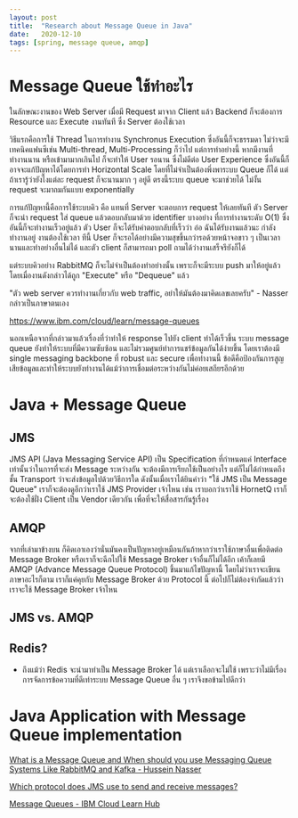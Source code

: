 ```yaml
---
layout:	post
title:	"Research about Message Queue in Java"
date:	2020-12-10
tags: [spring, message queue, amqp]
---
```


# Message Queue ใช้ทำอะไร
ในลักษณะงานของ Web Server เมื่อมี Request มาจาก Client แล้ว Backend ก็จะต้องการ Resource และ Execute งานทันที ซึ่ง Server ต้องใช้เวลา

วิธีแรกคือการใช้ Thread ในการทำงาน Synchronus Execution ซึ่งอันนี้ก็จะธรรมดา ไม่ว่าจะมีเทคนิคแฟนซีเช่น Multi-thread, Multi-Processing ก็ว่าไป แต่การทำอย่างนี้ หากมีงานที่ทำงานนาน หรือเข้ามามากเกินไป ก็จะทำให้ User รอนาน ซึ่งไม่ดีต่อ User Experience ซึ่งอันนี้ก็อาจจะแก้ปัญหาได้โดยการทำ Horizontal Scale โดยที่ไม่จำเป็นต้องพึ่งพาระบบ Queue ก็ได้ 
แต่ถ้าเรารู้ว่ายังไงแต่ละ request ก็จะนานมาก ๆ อยู่ดี ตรงนี้ระบบ queue จะมาช่วยได้ ไม่งั้น request จะมาถมกันแบบ exponentially

การแก้ปัญหานี้คือการใช้ระบบคิว คือ แทนที่ Server จะตอบการ request ให้เลยทันที ตัว Server ก็จะนำ request ใส่ queue แล้วตอบกลับมาด้วย identifier บางอย่าง ที่การทำงานระดับ O(1) ซึ่งอันนี้ก็จะทำงานเร็วอยู่แล้ว ตัว User ก็จะได้รับคำตอบกลับที่เร็วว่า อ๋อ ฉันได้รับงานแล้วนะ กำลังทำงานอยู่ งานต้องใช้เวลา ทีนี้ User ก็จะรอได้อย่างมีความสุขขึ้นกว่ารอด้วยหน้าจอขาว ๆ เป็นเวลานานและทำอย่างอื่นไม่ได้ และตัว client ก็สามารถมา poll ถามได้ว่างานเสร็จรึยังก็ได้

แต่ระบบคิวอย่าง RabbitMQ ก็จะไม่จำเป็นต้องทำอย่างนั้น เพราะก็จะมีระบบ push มาให้อยู่แล้ว โดยเมื่องานดังกล่าวได้ถูก "Execute" หรือ "Dequeue" แล้ว

"ตัว web server ควรทำงานเกี่ยวกับ web traffic, อย่าให้มันต้องมาคิดเลขเลยครับ" - Nasser กล่าวเป็นภาษาตนเอง


https://www.ibm.com/cloud/learn/message-queues

นอกเหนือจากที่กล่าวมาแล้วเรื่องที่ว่าทำให้ response ไปยัง client ทำได้เร็วขึ้น ระบบ message queue ยังทำให้ระบบที่มีความซับซ้อน และไม่รวมศูนย์ทำการแชร์ข้อมูลกันได้ง่ายขึ้น โดยเราต้องมี single messaging backbone ที่ robust และ secure เพื่อทำงานนี้ ข้อดีคือป้องกันการสูญเสียข้อมูลและทำให้ระบบยังทำงานได้แม้ว่าการเชื่อมต่อระหว่างกันไม่ค่อยเสถียรอีกด้วย

# Java + Message Queue

## JMS
JMS API (Java Messaging Service API) เป็น Specification ที่กำหนดแค่ Interface เท่านั้นว่าในการที่จะส่ง Message ระหว่างกัน จะต้องมีการเรียกใช้เป็นอย่างไร แต่ก็ไม่ได้กำหนดถึงชั้น Transport ว่าจะส่งข้อมูลไปด้วยวิธีการใด ดังนั้นเมื่อเราได้ยินคำว่า "ใช้ JMS เป็น Message Queue" เราก็จะต้องดูอีกว่าเราใช้ JMS Provider เจ้าไหน เช่น เราบอกว่าเราใช้ HornetQ เราก็จะต้องใช้ฝั่ง Client เป็น Vendor เดียวกัน เพื่อที่จะให้สื่อสารกันรู้เรื่อง

## AMQP
จากที่เล่ามาข้างบน ก็คิดเอาเองว่านั่นมันคงเป็นปัญหาอยู่เหมือนกันถ้าหากว่าเราใช้ภาษาอื่นเพื่อติดต่อ Message Broker หรือเราก็จะฉีกไปใช้ Message Broker เจ้าอื่นก็ไม่ได้อีก เค้าก็เลยมี AMQP (Advance Message Queue Protocol) ขึ้นมาแก้ไขปัญหานี้ โดยไม่ว่าเราจะเขียนภาษาอะไรก็ตาม เราก็แค่คุยกับ Message Broker ด้วย Protocol นี้ ต่อไปก็ไม่ต้องจำกัดแล้วว่าเราจะใช้ Message Broker เจ้าไหน

## JMS vs. AMQP

## Redis?
- ถึงแม้ว่า Redis จะนำมาทำเป็น Message Broker ได้ แต่เราเลือกจะไม่ใช้ เพราะว่าไม่มีเรื่องการจัดการข้อความที่ดีเท่าระบบ Message Queue อื่น ๆ เราจึงขอข้ามไปดีกว่า

# Java Application with Message Queue implementation

[What is a Message Queue and When should you use Messaging Queue Systems Like RabbitMQ and Kafka - Hussein Nasser](https://www.youtube.com/watch?v=W4_aGb_MOls)

[Which protocol does JMS use to send and receive messages?](https://stackoverflow.com/questions/23882032/which-protocol-does-jms-use-to-send-and-receive-messages)

[Message Queues - IBM Cloud Learn Hub](https://www.ibm.com/cloud/learn/message-queues)